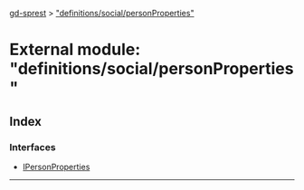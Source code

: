 [gd-sprest](../README.md) > ["definitions/social/personProperties"](../modules/_definitions_social_personproperties_.md)



# External module: "definitions/social/personProperties"

## Index

### Interfaces

* [IPersonProperties](../interfaces/_definitions_social_personproperties_.ipersonproperties.md)



---
